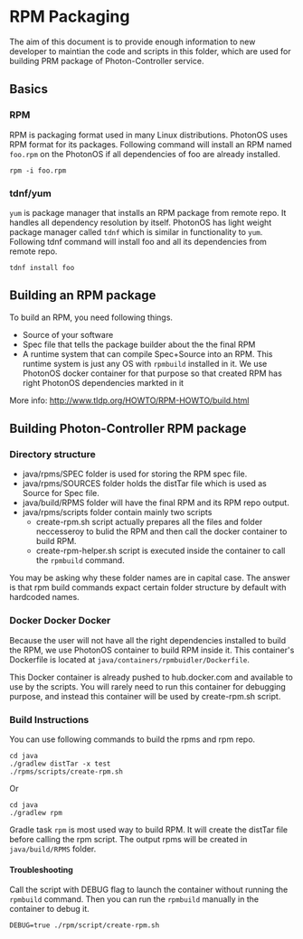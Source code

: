 # RPM Packaging
The aim of this document is to provide enough information to new developer to maintian the code and scripts in this folder, which are used for building PRM package of Photon-Controller service.

## Basics

### RPM
RPM is packaging format used in many Linux distributions. PhotonOS uses RPM format for its packages.
Following command will install an RPM named `foo.rpm` on the PhotonOS if all dependencies of foo are already installed.
```
rpm -i foo.rpm
```

### tdnf/yum
`yum` is package manager that installs an RPM package from remote repo.
It handles all dependency resolution by itself.
PhotonOS has light weight package manager called `tdnf` which is similar in functionality to `yum`.
Following tdnf command will install foo and all its dependencies from remote repo.
```
tdnf install foo
```

## Building an RPM package
To build an RPM, you need following things.

 * Source of your software
 * Spec file that tells the package builder about the the final RPM
 * A runtime system that can compile Spec+Source into an RPM.
   This runtime system is just any OS with `rpmbuild` installed in it. We use PhotonOS docker container for that purpose so that created RPM has
   right PhotonOS dependencies markted in it

More info: http://www.tldp.org/HOWTO/RPM-HOWTO/build.html

## Building Photon-Controller RPM package

### Directory structure
 * java/rpms/SPEC folder is used for storing the RPM spec file.
 * java/rpms/SOURCES folder holds the distTar file which is used as Source for Spec file.
 * java/build/RPMS folder will have the final RPM and its RPM repo output.
 * java/rpms/scripts folder contain mainly two scripts
   * create-rpm.sh script actually prepares all the files and folder neccesseroy to bulid the RPM and then call the docker container to build RPM.
   * create-rpm-helper.sh script is executed inside the container to call the `rpmbuild` command.

You may be asking why these folder names are in capital case. The answer is that rpm build commands expact certain folder structure by default with hardcoded names.

### Docker Docker Docker
Because the user will not have all the right dependencies installed to build the RPM, we use PhotonOS container to build RPM inside it.
This container's Dockerfile is located at `java/containers/rpmbuidler/Dockerfile`.

This Docker container is already pushed to hub.docker.com and available to use by the scripts.
You will rarely need to run this container for debugging purpose, and instead this container will be used by create-rpm.sh script.

### Build Instructions
You can use following commands to build the rpms and rpm repo.

```
cd java
./gradlew distTar -x test
./rpms/scripts/create-rpm.sh
```

Or

```
cd java
./gradlew rpm
```

Gradle task `rpm` is most used way to build RPM. It will create the distTar file before calling the rpm script.
The output rpms will be created in `java/build/RPMS` folder.

#### Troubleshooting

Call the script with DEBUG flag to launch the container without running the `rpmbuild` command.
Then you can run the `rpmbuild` manually in the container to debug it.
```
DEBUG=true ./rpm/script/create-rpm.sh
```

